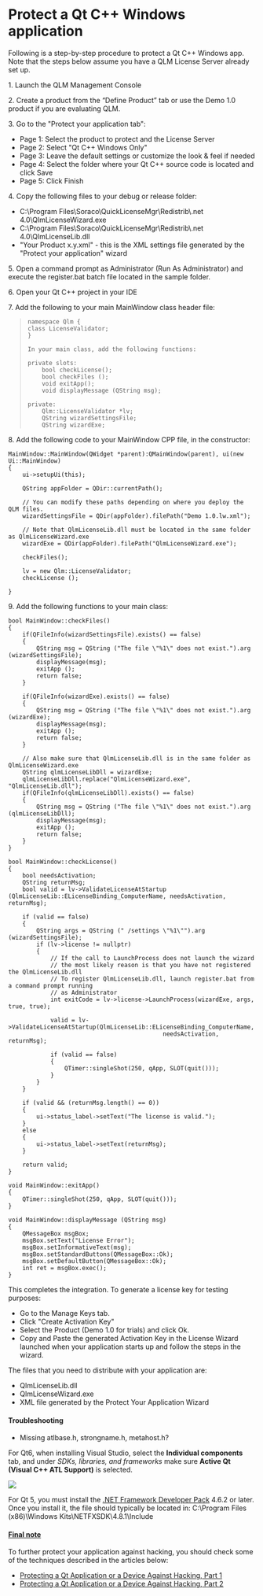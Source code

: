 # Protect a Qt C++ Windows application

Following is a step-by-step procedure to protect a Qt C++ Windows app. Note that the steps below assume you have a QLM License Server already set up.

1\. Launch the QLM Management Console

2\. Create a product from the “Define Product” tab or use the Demo 1.0 product if you are evaluating QLM.&#x20;

3\. Go to the "Protect your application tab":

* Page 1: Select the product to protect and the License Server
* Page 2: Select "Qt C++ Windows Only"
* Page 3: Leave the default settings or customize the look & feel if needed
* Page 4: Select the folder where your Qt C++ source code is located and click Save
* Page 5: Click Finish

4\. Copy the following files to your debug or release folder:

* C:\Program Files\Soraco\QuickLicenseMgr\Redistrib\\.net 4.0\QlmLicenseWizard.exe
* C:\Program Files\Soraco\QuickLicenseMgr\Redistrib\\.net 4.0\QlmLicenseLib.dll
* "Your Product x.y.xml" - this is the XML settings file generated by the "Protect your application" wizard

5\. Open a command prompt as Administrator (Run As Administrator) and execute the register.bat batch file located in the sample folder.

6\. Open your Qt C++ project in your IDE

7\. Add the following to your main MainWindow class header file:

> ```
> namespace Qlm {
> class LicenseValidator;
> }
>
> In your main class, add the following functions:
>
> private slots:
>     bool checkLicense();
>     bool checkFiles ();
>     void exitApp();
>     void displayMessage (QString msg);
>
> private:
>     Qlm::LicenseValidator *lv;
>     QString wizardSettingsFile;
>     QString wizardExe;
> ```

8\. Add the following code to your MainWindow CPP file, in the constructor:&#x20;

```
MainWindow::MainWindow(QWidget *parent):QMainWindow(parent), ui(new Ui::MainWindow)
{
    ui->setupUi(this);

    QString appFolder = QDir::currentPath();

    // You can modify these paths depending on where you deploy the QLM files.
    wizardSettingsFile = QDir(appFolder).filePath("Demo 1.0.lw.xml");

    // Note that QlmLicenseLib.dll must be located in the same folder as QlmLicenseWizard.exe
    wizardExe = QDir(appFolder).filePath("QlmLicenseWizard.exe");

    checkFiles();

    lv = new Qlm::LicenseValidator;
    checkLicense ();

}
```

9\. Add the following functions to your main class:

```
bool MainWindow::checkFiles()
{
    if(QFileInfo(wizardSettingsFile).exists() == false)
    {
        QString msg = QString ("The file \"%1\" does not exist.").arg (wizardSettingsFile);
        displayMessage(msg);
        exitApp ();
        return false;
    }

    if(QFileInfo(wizardExe).exists() == false)
    {
        QString msg = QString ("The file \"%1\" does not exist.").arg (wizardExe);
        displayMessage(msg);
        exitApp ();
        return false;
    }

    // Also make sure that QlmLicenseLib.dll is in the same folder as QlmLicenseWizard.exe
    QString qlmLicenseLibDll = wizardExe;
    qlmLicenseLibDll.replace("QlmLicenseWizard.exe", "QlmLicenseLib.dll");
    if(QFileInfo(qlmLicenseLibDll).exists() == false)
    {
        QString msg = QString ("The file \"%1\" does not exist.").arg (qlmLicenseLibDll);
        displayMessage(msg);
        exitApp ();
        return false;
    }
}

bool MainWindow::checkLicense()
{
    bool needsActivation;
    QString returnMsg;
    bool valid = lv->ValidateLicenseAtStartup (QlmLicenseLib::ELicenseBinding_ComputerName, needsActivation, returnMsg);

    if (valid == false)
    {
        QString args = QString (" /settings \"%1\"").arg (wizardSettingsFile);
        if (lv->license != nullptr)
        { 
            // If the call to LaunchProcess does not launch the wizard
            // the most likely reason is that you have not registered the QlmLicenseLib.dll
            // To register QlmLicenseLib.dll, launch register.bat from a command prompt running
            // as Administrator
            int exitCode = lv->license->LaunchProcess(wizardExe, args, true, true);

            valid = lv->ValidateLicenseAtStartup(QlmLicenseLib::ELicenseBinding_ComputerName,                                             needsActivation, returnMsg);

            if (valid == false)
            {
                QTimer::singleShot(250, qApp, SLOT(quit()));
            }
        }
    }

    if (valid && (returnMsg.length() == 0))
    {
        ui->status_label->setText("The license is valid.");
    }
    else
    {
        ui->status_label->setText(returnMsg);
    }

    return valid;
}

void MainWindow::exitApp()
{
    QTimer::singleShot(250, qApp, SLOT(quit()));
}

void MainWindow::displayMessage (QString msg)
{
    QMessageBox msgBox;
    msgBox.setText("License Error");
    msgBox.setInformativeText(msg);
    msgBox.setStandardButtons(QMessageBox::Ok);
    msgBox.setDefaultButton(QMessageBox::Ok);
    int ret = msgBox.exec();
}
```

&#x20;This completes the integration. To generate a license key for testing purposes:

* Go to the Manage Keys tab.
* Click "Create Activation Key"
* Select the Product (Demo 1.0 for trials) and click Ok.
* Copy and Paste the generated Activation Key in the License Wizard launched when your application starts up and follow the steps in the wizard.

The files that you need to distribute with your application are:

* QlmLicenseLib.dll
* QlmLicenseWizard.exe
* XML file generated by the Protect Your Application Wizard

#### Troubleshooting

* Missing atlbase.h, strongname.h, metahost.h?

For Qt6, when installing Visual Studio, select the **Individual components** tab, and under _SDKs, libraries, and frameworks_ make sure **Active Qt (**Visual C++ ATL Support**)** is selected.

&#x20;

![](https://support.soraco.co/hc/article\_attachments/18520500653076)

&#x20;

For Qt 5, you must install the [.NET Framework Developer Pack](https://dotnet.microsoft.com/en-us/download/visual-studio-sdks) 4.6.2 or later. Once you install it, the file should typically be located in: C:\Program Files (x86)\Windows Kits\NETFXSDK\4.8.1\Include

#### [Final note](https://www.qt.io/blog/2018/02/21/protecting-qt-application-device-hacking-part-2)

To further protect your application against hacking, you should check some of the techniques described in the articles below:

* [Protecting a Qt Application or a Device Against Hacking, Part 1](https://www.qt.io/blog/2018/01/11/protecting-qt-application-device-hacking-part-1)
* [Protecting a Qt Application or a Device Against Hacking, Part 2](https://www.qt.io/blog/2018/02/21/protecting-qt-application-device-hacking-part-2)
